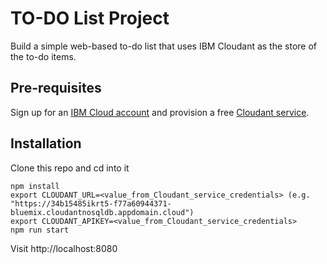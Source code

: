 # TO-DO List Project

Build a simple web-based to-do list that uses IBM Cloudant as the store of the to-do items.

## Pre-requisites

Sign up for an [IBM Cloud account](https://cloud.ibm.com)  and provision a free [Cloudant service](https://cloud.ibm.com/catalog/services/cloudant).

## Installation

Clone this repo and cd into it

```
npm install
export CLOUDANT_URL=<value_from_Cloudant_service_credentials> (e.g. "https://34b15485ikrt5-f77a60944371-bluemix.cloudantnosqldb.appdomain.cloud")
export CLOUDANT_APIKEY=<value_from_Cloudant_service_credentials>
npm run start
```

Visit http://localhost:8080
